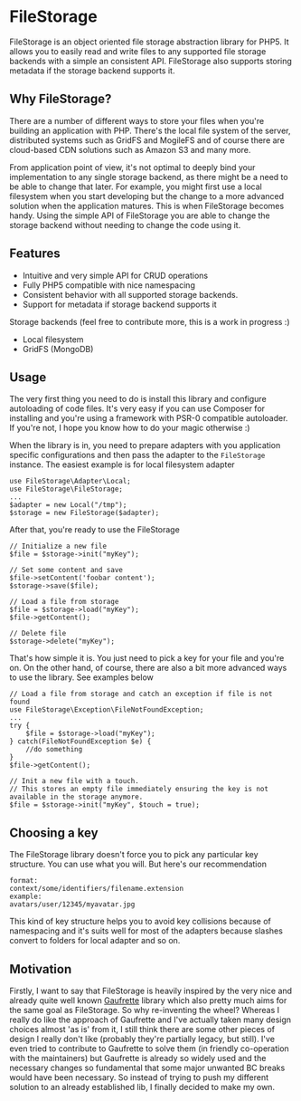 FileStorage
===========

FileStorage is an object oriented file storage abstraction library for PHP5. It allows you to easily read and write files to any supported file storage backends with a simple an consistent API. FileStorage also supports storing metadata if the storage backend supports it.

## Why FileStorage?

There are a number of different ways to store your files when you're building an application with PHP. There's the local file system of the server, distributed systems such as GridFS and MogileFS and of course there are cloud-based CDN solutions such as Amazon S3 and many more.

From application point of view, it's not optimal to deeply bind your implementation to any single storage backend, as there might be a need to be able to change that later. For example, you might first use a local filesystem when you start developing but the change to a more advanced solution when the application matures. This is when FileStorage becomes handy. Using the simple API of FileStorage you are able to change the storage backend without needing to change the code using it.

## Features

* Intuitive and very simple API for CRUD operations
* Fully PHP5 compatible with nice namespacing
* Consistent behavior with all supported storage backends.
* Support for metadata if storage backend supports it

Storage backends (feel free to contribute more, this is a work in progress :)

* Local filesystem
* GridFS (MongoDB)

## Usage

The very first thing you need to do is install this library and configure autoloading of code files. It's very easy if you can use Composer for installing and you're using a framework with PSR-0 compatible autoloader. If you're not, I hope you know how to do your magic otherwise :)

When the library is in, you need to prepare adapters with you application specific configurations and then pass the adapter to the ```FileStorage``` instance. The easiest example is for local filesystem adapter

```
use FileStorage\Adapter\Local;
use FileStorage\FileStorage;
...
$adapter = new Local("/tmp");
$storage = new FileStorage($adapter);

```
After that, you're ready to use the FileStorage

```
// Initialize a new file
$file = $storage->init("myKey");

// Set some content and save
$file->setContent('foobar content');
$storage->save($file);

// Load a file from storage
$file = $storage->load("myKey");
$file->getContent();

// Delete file
$storage->delete("myKey");

```
That's how simple it is. You just need to pick a key for your file and you're on. On the other hand, of course, there are also a bit more advanced ways to use the library. See examples below

```
// Load a file from storage and catch an exception if file is not found
use FileStorage\Exception\FileNotFoundException;
...
try {
    $file = $storage->load("myKey");
} catch(FileNotFoundException $e) {
	//do something
}
$file->getContent();

// Init a new file with a touch.
// This stores an empty file immediately ensuring the key is not available in the storage anymore.
$file = $storage->init("myKey", $touch = true);

```

## Choosing a key
The FileStorage library doesn't force you to pick any particular key structure. You can use what you will. But here's our recommendation

```
format:
context/some/identifiers/filename.extension
example:
avatars/user/12345/myavatar.jpg
```

This kind of key structure helps you to avoid key collisions because of namespacing and it's suits well for most of the adapters because slashes convert to folders for local adapter and so on.


## Motivation

Firstly, I want to say that FileStorage is heavily inspired by the very nice and already quite well known [Gaufrette](https://github.com/KnpLabs/Gaufrette) library which also pretty much aims for the same goal as FileStorage. So why re-inventing the wheel? Whereas I really do like the approach of Gaufrette and I've actually taken many design choices almost 'as is' from it, I still think there are some other pieces of design I really don't like (probably they're partially legacy, but still). I've even tried to contribute to Gaufrette to solve them (in friendly co-operation with the maintainers) but Gaufrette is already so widely used and the necessary changes so fundamental that some major unwanted BC breaks would have been necessary. So instead of trying to push my different solution to an already established lib, I finally decided to make my own.
